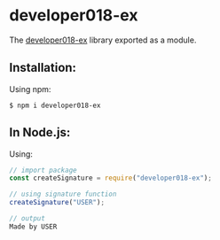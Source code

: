 # developer018-ex

The [developer018-ex](https://github.com/radionov018/developer018-ex) library exported as a module.

## Installation:

Using npm:

```shell
$ npm i developer018-ex
```

## In Node.js:

Using:

```js
// import package
const createSignature = require("developer018-ex");

// using signature function
createSignature("USER");

// output
Made by USER
```
